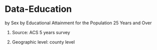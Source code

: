 # Data-Education
by Sex by Educational Attainment for the Population 25 Years and Over

1. Source: ACS 5 years survey

2. Geographic level: county level


